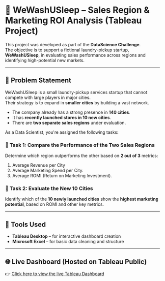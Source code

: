 # 🧼 WeWashUSleep – Sales Region & Marketing ROI Analysis (Tableau Project)

This project was developed as part of the **DataScience Challenge**.  
The objective is to support a fictional laundry-pickup startup, **WeWashUSleep**, in evaluating sales performance across regions and identifying high-potential new markets.

---

## 🧩 Problem Statement

WeWashUSleep is a small laundry-pickup services startup that cannot compete with large players in major cities.  
Their strategy is to expand in **smaller cities** by building a vast network.

- The company already has a strong presence in **140 cities**.
- It has **recently launched stores in 10 new cities**.
- There are **two separate sales regions** under evaluation.

As a Data Scientist, you're assigned the following tasks:

### 🔹 Task 1: Compare the Performance of the Two Sales Regions
Determine which region outperforms the other based on **2 out of 3** metrics:
1. Average Revenue per City
2. Average Marketing Spend per City.
3. Average ROMI (Return on Marketing Investment).

### 🔹 Task 2: Evaluate the New 10 Cities
Identify which of the **10 newly launched cities** show the **highest marketing potential**, based on ROMI and other key metrics.

---

## 🧰 Tools Used

- **Tableau Desktop** – for interactive dashboard creation
- **Microsoft Excel** – for basic data cleaning and structure

---

## 🌐 Live Dashboard (Hosted on Tableau Public)

👉 [Click here to view the live Tableau Dashboard](https://public.tableau.com/app/profile/rishitha.koppula/viz/WeWashUSleepSalesMarketingROIAnalysis/Dashboard1)
